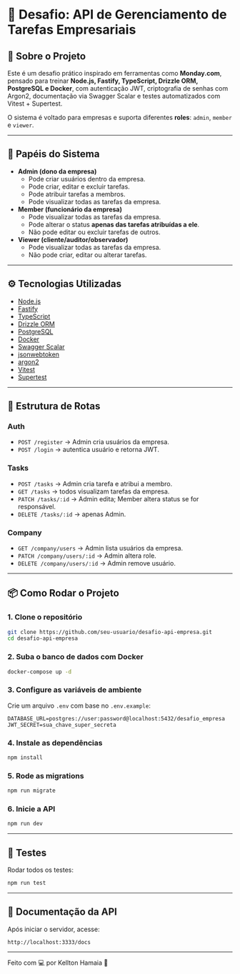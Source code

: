 # 🚀 Desafio: API de Gerenciamento de Tarefas Empresariais

## 📌 Sobre o Projeto

Este é um desafio prático inspirado em ferramentas como **Monday.com**,
pensado para treinar **Node.js, Fastify, TypeScript, Drizzle ORM,
PostgreSQL e Docker**, com autenticação JWT, criptografia de senhas com
Argon2, documentação via Swagger Scalar e testes automatizados com
Vitest + Supertest.

O sistema é voltado para empresas e suporta diferentes **roles**:
`admin`, `member` e `viewer`.

------------------------------------------------------------------------

## 🎯 Papéis do Sistema

-   **Admin (dono da empresa)**
    -   Pode criar usuários dentro da empresa.
    -   Pode criar, editar e excluir tarefas.
    -   Pode atribuir tarefas a membros.
    -   Pode visualizar todas as tarefas da empresa.
-   **Member (funcionário da empresa)**
    -   Pode visualizar todas as tarefas da empresa.
    -   Pode alterar o status **apenas das tarefas atribuídas a ele**.
    -   Não pode editar ou excluir tarefas de outros.
-   **Viewer (cliente/auditor/observador)**
    -   Pode visualizar todas as tarefas da empresa.
    -   Não pode criar, editar ou alterar tarefas.

------------------------------------------------------------------------

## ⚙️ Tecnologias Utilizadas

-   [Node.js](https://nodejs.org/)
-   [Fastify](https://fastify.dev/)
-   [TypeScript](https://www.typescriptlang.org/)
-   [Drizzle ORM](https://orm.drizzle.team/)
-   [PostgreSQL](https://www.postgresql.org/)
-   [Docker](https://www.docker.com/)
-   [Swagger Scalar](https://swagger.io/tools/swagger-ui/)
-   [jsonwebtoken](https://www.npmjs.com/package/jsonwebtoken)
-   [argon2](https://www.npmjs.com/package/argon2)
-   [Vitest](https://vitest.dev/)
-   [Supertest](https://github.com/ladjs/supertest)

------------------------------------------------------------------------

## 🔐 Estrutura de Rotas

### **Auth**

-   `POST /register` → Admin cria usuários da empresa.
-   `POST /login` → autentica usuário e retorna JWT.

### **Tasks**

-   `POST /tasks` → Admin cria tarefa e atribui a membro.
-   `GET /tasks` → todos visualizam tarefas da empresa.
-   `PATCH /tasks/:id` → Admin edita; Member altera status se for
    responsável.
-   `DELETE /tasks/:id` → apenas Admin.

### **Company**

-   `GET /company/users` → Admin lista usuários da empresa.
-   `PATCH /company/users/:id` → Admin altera role.
-   `DELETE /company/users/:id` → Admin remove usuário.

------------------------------------------------------------------------

## 📦 Como Rodar o Projeto

### 1. Clone o repositório

``` bash
git clone https://github.com/seu-usuario/desafio-api-empresa.git
cd desafio-api-empresa
```

### 2. Suba o banco de dados com Docker

``` bash
docker-compose up -d
```

### 3. Configure as variáveis de ambiente

Crie um arquivo `.env` com base no `.env.example`:

``` env
DATABASE_URL=postgres://user:password@localhost:5432/desafio_empresa
JWT_SECRET=sua_chave_super_secreta
```

### 4. Instale as dependências

``` bash
npm install
```

### 5. Rode as migrations

``` bash
npm run migrate
```

### 6. Inicie a API

``` bash
npm run dev
```

------------------------------------------------------------------------

## 🧪 Testes

Rodar todos os testes:

``` bash
npm run test
```

------------------------------------------------------------------------

## 📖 Documentação da API

Após iniciar o servidor, acesse:

    http://localhost:3333/docs

------------------------------------------------------------------------

Feito com 💻 por Kellton Hamaia 🚀
